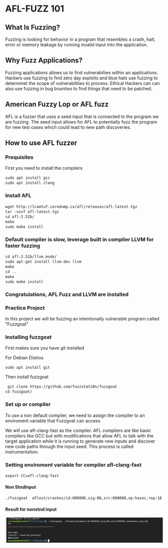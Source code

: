 # AFL-FUZZ 101

## What Is Fuzzing?
<p>
Fuzzing is looking for behavior in a program that resembles a crash, halt, error or memory leakage by running invalid input into the application.
</p>


## Why Fuzz Applications?

<p>
 Fuzzing applications allows us to find vulnerabiliies within an applications. Hackers use fuzzing to find zero day exploits and blue hats use fuzzing to determinet the scope of vulnerabilities to process. Ethical Hackers can can also use fuzzing in bug bounties to find things that need to be patched.
</p>


## American Fuzzy Lop or AFL fuzz

<p>
AFL is a fuzzer that uses a seed input that is connected to the program we are fuzzing. The seed input allows for AFL to potentially fuzz the program for new test cases which could lead to new path discoveries. 
</p>

## How to use AFL fuzzer

### Prequisites

<p> First you need to install the compilers</p>

```
sudo apt install gcc
sudo apt install clang
```
  
### Install AFL

```
wget http://lcamtuf.coredump.cx/afl/releases/afl-latest.tgz
tar -xzvf afl-latest.tgz
cd afl-2.52b/
make
sudo make install
```
### Default compiler is slow, leverage built in complier LLVM for faster fuzzing

```
cd afl-2.51b/llvm_mode/
sudo apt-get install llvm-dev llvm
make
cd ..
make
sudo make install
```

### Congratulations, AFL Fuzz and LLVM are installed

### Practice Project
<p>
  In this project we will be fuzzing an intentionally vulnerable program called "Fuzzgoat"
</p>
  
### Installing fuzzgoat

<p>
  First makes sure you have git installed 
</p>

 <p>
 For Debian Distros
 </p>
 
 ```
 sudo apt install git
 ```
 <p>Then install fuzzgoat</p>
  
 ```
  git clone https://github.com/fuzzstati0n/fuzzgoat
cd fuzzgoat/
 ```

### Set up or compiler
<p> 
  To use a non default compiler, we need to assign the compiler to an enviroment variable that Fuzzgoat can access.
  
We will use afl-clang-fast as the compiler. AFL compilers are like basic compilers like GCC but with modifications that allow AFL to talk with the target application while it is running to generate new inputs and discover new code paths through the input seed. This process is called instrumentation.
</p>

### Setting enviroment variable for compiler afl-clang-fast
```
export CC=afl-clang-fast
```




  
#### Non StndInput
```
./fuzzgoat  aflout/crashes/id:000000,sig:06,src:000000,op:havoc,rep:16
```

#### Result for nonstnd input
![Result](https://github.com/sascha47/AFL_fuzz/blob/main/NON_stnd_input.PNG?raw=true)
